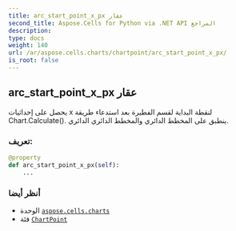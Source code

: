 ```yaml
---
title: arc_start_point_x_px عقار
second_title: Aspose.Cells for Python via .NET API المراجع
description:
type: docs
weight: 140
url: /ar/aspose.cells.charts/chartpoint/arc_start_point_x_px/
is_root: false
---
```

##  arc_start_point_x_px عقار

يحصل على إحداثيات x لنقطة البداية لقسم الفطيرة بعد استدعاء طريقة Chart.Calculate().
ينطبق على المخطط الدائري والمخطط الدائري الدائري.
###  تعريف:
```python
@property
def arc_start_point_x_px(self):
    ...
```

###  أنظر أيضا
* الوحدة [`aspose.cells.charts`](../../)
* فئة [`ChartPoint`](/cells/python-net/ar/aspose.cells.charts/chartpoint)
